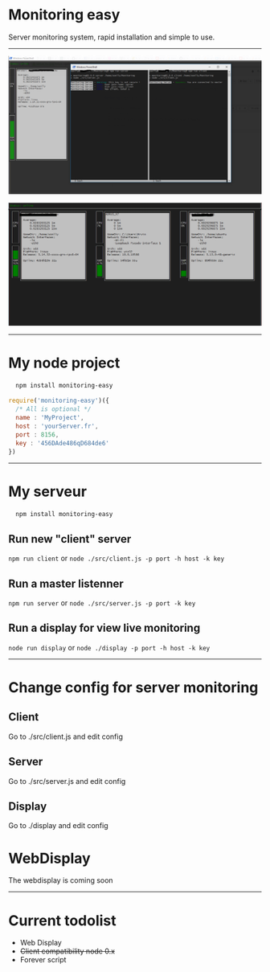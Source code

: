 # Monitoring easy

Server monitoring system, rapid installation and simple to use.

___

![Monitoring exemple](img/exemple.png)

![Monitoring exemple](img/exemple.gif)

___

# My node project

```bash
  npm install monitoring-easy
```

```javascript
require('monitoring-easy')({
  /* All is optional */
  name : 'MyProject',
  host : 'yourServer.fr',
  port : 8156,
  key : '456DAde486qD684de6'
})
```

___

# My serveur

```bash
  npm install monitoring-easy
```

## Run new "client" server

`npm run client` or `node ./src/client.js -p port -h host -k key`

## Run a master listenner

`npm run server` or `node ./src/server.js -p port -k key`

## Run a display for view live monitoring

`node run display` or `node ./display -p port -h host -k key`

___

# Change config for server monitoring

## Client

Go to ./src/client.js and edit config

## Server

Go to ./src/server.js and edit config

## Display

Go to ./display and edit config

# WebDisplay

The webdisplay is coming soon

___
# Current todolist

- Web Display
- ~~Client compatibility node 0.x~~
- Forever script
